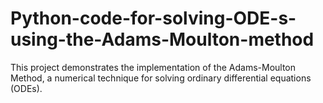 # Python-code-for-solving-ODE-s-using-the-Adams-Moulton-method
This project demonstrates the implementation of the Adams-Moulton Method, a numerical technique for solving ordinary differential equations (ODEs).
